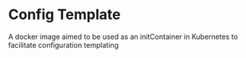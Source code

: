 # Config Template

A docker image aimed to be used as an initContainer in Kubernetes to facilitate configuration templating